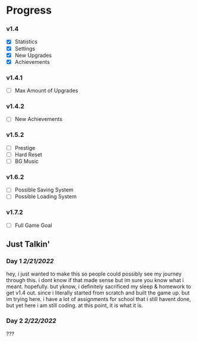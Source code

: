 # Progress
### v1.4
- [x] Statistics
- [x] Settings
- [x] New Upgrades
- [x] Achievements

### v1.4.1
- [ ] Max Amount of Upgrades

### v1.4.2
- [ ] New Achievements

### v1.5.2
- [ ] Prestige
- [ ] Hard Reset
- [ ] BG Music

### v1.6.2
- [ ] Possible Saving System
- [ ] Possible Loading System

### v1.7.2
- [ ] Full Game Goal

## Just Talkin'
### Day 1 _2/21/2022_
hey, i just wanted to make this so people could possibly see my journey through this. i dont know if that made sense but im sure you know what i meant. hopefully. but yknow, i definitely sacrificed my sleep & homework to get v1.4 out. since i literally started from scratch and built the game up. but im trying here. i have a lot of assignments for school that i still havent done, but yet here i am still coding. at this point, it is what it is.

### Day 2 _2/22/2022_
???
